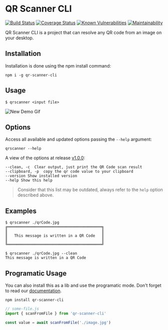 # QR Scanner CLI

[![Build Status](https://github.com/victorperin/qr-scanner-cli/workflows/pr-check/badge.svg?branch=master)](https://github.com/victorperin/qr-scanner-cli/actions?query=workflow%3Apr-check+branch%3Amaster)
[![Coverage Status](https://coveralls.io/repos/github/victorperin/qr-scanner-cli/badge.svg?branch=master)](https://coveralls.io/github/victorperin/qr-scanner-cli?branch=master)
[![Known Vulnerabilities](https://snyk.io/test/github/victorperin/qr-scanner-cli/badge.svg)](https://snyk.io/test/github/victorperin/qr-scanner-cli)
[![Maintainability](https://api.codeclimate.com/v1/badges/db529f4bc96d3bc44341/maintainability)](https://codeclimate.com/github/victorperin/qr-scanner-cli/maintainability)

QR Scanner CLI is a project that can resolve any QR code from an image on your desktop.

## Installation

Installation is done using the npm install command:

```
npm i -g qr-scanner-cli
```

## Usage

```
$ qrscanner <input file>
```

![New Demo Gif](https://media.giphy.com/media/u5FnaAB5tqlSJr9GuT/source.gif)

## Options

Access all available and updated options passing the `--help` argument:

```
qrscanner --help
```

A view of the options at release [v1.0.0](https://github.com/victorperin/qr-scanner-cli/releases/tag/v1.0.0):

```
--clean, -c  Clear output, just print the QR Code scan result
--clipboard, -p  copy the qr code value to your clipboard
--version Show installed version
--help Show this help
```

> Consider that this list may be outdated, always refer to the `help` option described above.

## Examples

```
$ qrscanner ./qrCode.jpg
╔══════════════════════════════════════════╗
║                                          ║
║   This message is written in a QR Code   ║
║                                          ║
╚══════════════════════════════════════════╝

$ qrscanner ./qrCode.jpg --clean
This message is written in a QR Code
```

## Programatic Usage

You can also install this as a lib and use the programatic mode. Don't forget to read our [documentation](./docs/modules.md).

```
npm install qr-scanner-cli
```

```javascript
// some-file.js
import { scanFromFile } from 'qr-scanner-cli'

const value = await scanFromFile('./image.jpg')
```

